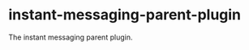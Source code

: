 instant-messaging-parent-plugin
===============================

The instant messaging parent plugin.